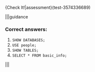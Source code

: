 {Check It!|assessment}(test-3574336689)

|||guidance
### Correct answers: 

1. `SHOW DATABASES;`
2. `USE people;`
3. `SHOW TABLES;`
4. `SELECT * FROM basic_info;`

|||